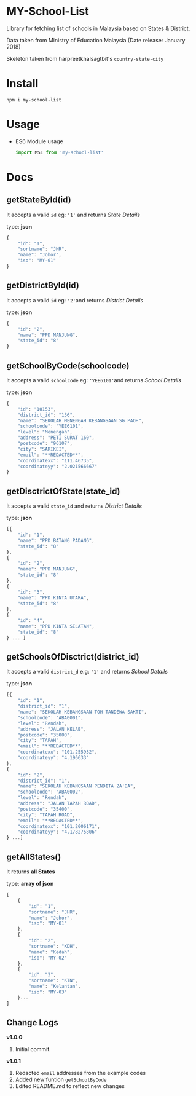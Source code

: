 MY-School-List
==============================
Library for fetching list of schools in Malaysia based on States & District.

Data taken from Ministry of Education Malaysia
(Date release: January 2018)

Skeleton taken from harpreetkhalsagtbit's `country-state-city`

# Install
`npm i my-school-list`

# Usage
  - ES6 Module usage
   
     ```js
     import MSL from 'my-school-list'
     ```

# Docs

getStateById(id)
---------------

It accepts a valid `id` eg: `'1'` and returns *State Details*

type: **json**

```js
{
    "id": "1",
    "sortname": "JHR",
    "name": "Johor",
    "iso": "MY-01"
}
```

getDistrictById(id)
---------------

It accepts a valid `id` eg: `'2'`and returns *District Details*

type: **json**

```js
{
    "id": "2",
    "name": "PPD MANJUNG",
    "state_id": "8"
}
```

getSchoolByCode(schoolcode)
---------------

It accepts a valid `schoolcode` eg: `'YEE6101'`and returns *School Details*

type: **json**

```js
{
    "id": "10153",
    "district_id": "136",
    "name": "SEKOLAH MENENGAH KEBANGSAAN SG PAOH",
    "schoolcode": "YEE6101",
    "level": "Menengah",
    "address": "PETI SURAT 160",
    "postcode": "96107",
    "city": "SARIKEI",
    "email": "**REDACTED**",
    "coordinatexx": "111.46735",
    "coordinateyy": "2.021566667"
}
```

getDisctrictOfState(state_id)
---------------

It accepts a valid `state_id` and returns *District Details*

type: **json**


```js
[{
    "id": "1",
    "name": "PPD BATANG PADANG",
    "state_id": "8"
},
{
    "id": "2",
    "name": "PPD MANJUNG",
    "state_id": "8"
},
{
    "id": "3",
    "name": "PPD KINTA UTARA",
    "state_id": "8"
},
{
    "id": "4",
    "name": "PPD KINTA SELATAN",
    "state_id": "8"
} ... ]
```

getSchoolsOfDisctrict(district_id)
---------------

It accepts a valid `district_d` e.g: `'1'` and returns *School Details*

type: **json**

```js
[{
    "id": "1",
    "district_id": "1",
    "name": "SEKOLAH KEBANGSAAN TOH TANDEWA SAKTI",
    "schoolcode": "ABA0001",
    "level": "Rendah",
    "address": "JALAN KELAB",
    "postcode": "35000",
    "city": "TAPAH",
    "email": "**REDACTED**",
    "coordinatexx": "101.255932",
    "coordinateyy": "4.196633"
},
{
    "id": "2",
    "district_id": "1",
    "name": "SEKOLAH KEBANGSAAN PENDITA ZA'BA",
    "schoolcode": "ABA0002",
    "level": "Rendah",
    "address": "JALAN TAPAH ROAD",
    "postcode": "35400",
    "city": "TAPAH ROAD",
    "email": "**REDACTED**",
    "coordinatexx": "101.2006171",
    "coordinateyy": "4.178275806"
} ...]
```

getAllStates()
---------------
It returns **all States**

type: **array of json**

```js
[
    {
		"id": "1",
		"sortname": "JHR",
		"name": "Johor",
		"iso": "MY-01"
	},
	{
		"id": "2",
		"sortname": "KDH",
		"name": "Kedah",
		"iso": "MY-02"
	},
	{
		"id": "3",
		"sortname": "KTN",
		"name": "Kelantan",
		"iso": "MY-03"
	}...
]
```

Change Logs
---------------

**v1.0.0**

1. Initial commit.

**v1.0.1**

1. Redacted `email` addresses from the example codes
2. Added new funtion `getSchoolByCode`
3. Edited README.md to reflect new changes
